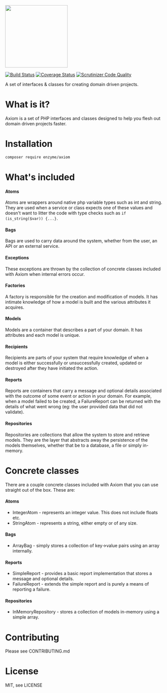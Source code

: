 <img src="https://cloud.githubusercontent.com/assets/2805249/12291425/e1430a16-ba32-11e5-950e-7887df7a75e9.png" width="200">

[![Build Status](https://travis-ci.org/enzyme/axiom.svg?branch=master)](https://travis-ci.org/enzyme/axiom)
[![Coverage Status](https://coveralls.io/repos/enzyme/axiom/badge.svg?branch=master&service=github)](https://coveralls.io/github/enzyme/axiom?branch=master)
[![Scrutinizer Code Quality](https://scrutinizer-ci.com/g/enzyme/axiom/badges/quality-score.png?b=master)](https://scrutinizer-ci.com/g/enzyme/axiom/?branch=master)

A set of interfaces & classes for creating domain driven projects.

# What is it?

Axiom is a set of PHP interfaces and classes designed to help you flesh out domain driven projects faster.

# Installation

```bash
composer require enzyme/axiom
```

# What's included

#### Atoms
Atoms are wrappers around native php variable types such as int and string. They are used when a service or class expects one of these values and doesn't want to litter the code with type checks such as `if (is_string($var)) {...}`.

#### Bags
Bags are used to carry data around the system, whether from the user, an API or an external service.

#### Exceptions
These exceptions are thrown by the collection of concrete classes included with Axiom when internal errors occur.

#### Factories
A factory is responsible for the creation and modification of models. It has intimate knowledge of how a model is built and the various attributes it acquires.

#### Models
Models are a container that describes a part of your domain. It has attributes and each model is unique.

#### Recipients
Recipients are parts of your system that require knowledge of when a model is either successfully or unsuccessfully created, updated or destroyed after they have initiated the action.

#### Reports
Reports are containers that carry a message and optional details associated with the outcome of some event or action in your domain. For example, when a model failed to be created, a FailureReport can be returned with the details of what went wrong (eg: the user provided data that did not validate).

#### Repositories
Repositories are collections that allow the system to store and retrieve models. They are the layer that abstracts away the persistence of the models themselves, whether that be to a database, a file or simply in-memory.

# Concrete classes
There are a couple concrete classes included with Axiom that you can use straight out of the box. These are:

#### Atoms
* IntegerAtom - represents an integer value. This does not include floats etc.
* StringAtom - represents a string, either empty or of any size.

#### Bags
* ArrayBag - simply stores a collection of key->value pairs using an array internally.

#### Reports
* SimpleReport - provides a basic report implementation that stores a message and optional details.
* FailureReport - extends the simple report and is purely a means of reporting a failure.

#### Repositories
* InMemoryRepository - stores a collection of models in-memory using a simple array.

# Contributing

Please see CONTRIBUTING.md

# License

MIT, see LICENSE
